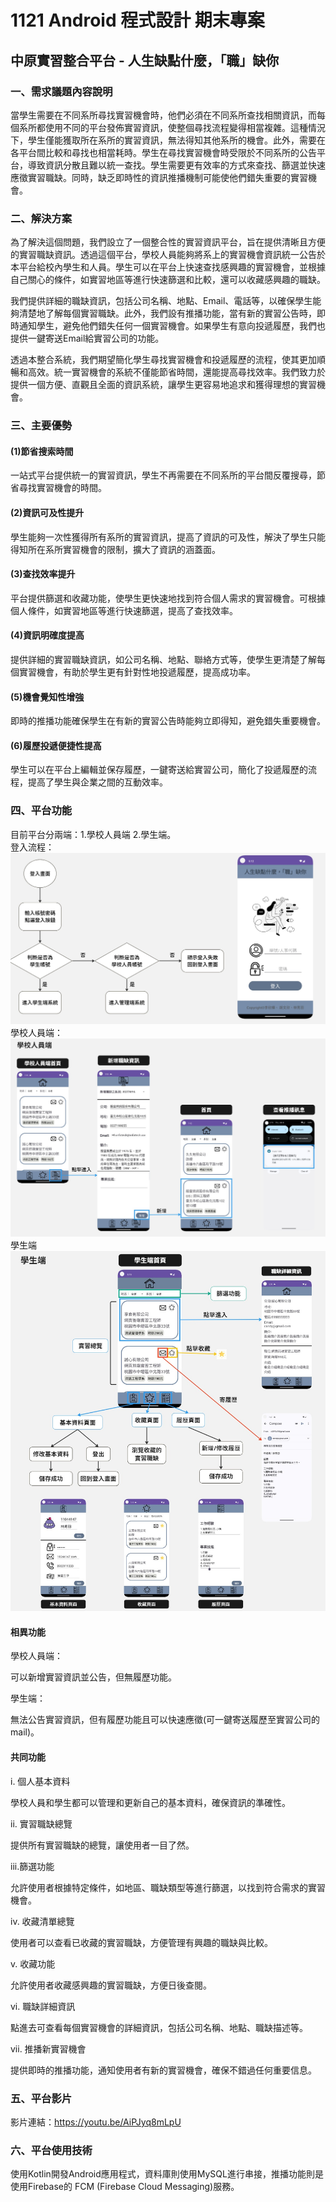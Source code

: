 ﻿# 1121 Android 程式設計 期末專案
## 中原實習整合平台 - 人生缺點什麼，「職」缺你

### 一、需求議題內容說明

當學生需要在不同系所尋找實習機會時，他們必須在不同系所查找相關資訊，而每個系所都使用不同的平台發佈實習資訊，使整個尋找流程變得相當複雜。這種情況下，學生僅能獲取所在系所的實習資訊，無法得知其他系所的機會。此外，需要在各平台間比較和尋找也相當耗時。學生在尋找實習機會時受限於不同系所的公告平台，導致資訊分散且難以統一查找。學生需要更有效率的方式來查找、篩選並快速應徵實習職缺。同時，缺乏即時性的資訊推播機制可能使他們錯失重要的實習機會。


### 二、解決方案

為了解決這個問題，我們設立了一個整合性的實習資訊平台，旨在提供清晰且方便的實習職缺資訊。透過這個平台，學校人員能夠將系上的實習機會資訊統一公告於本平台給校內學生和人員。學生可以在平台上快速查找感興趣的實習機會，並根據自己關心的條件，如實習地區等進行快速篩選和比較，還可以收藏感興趣的職缺。

我們提供詳細的職缺資訊，包括公司名稱、地點、Email、電話等，以確保學生能夠清楚地了解每個實習職缺。此外，我們設有推播功能，當有新的實習公告時，即時通知學生，避免他們錯失任何一個實習機會。如果學生有意向投遞履歷，我們也提供一鍵寄送Email給實習公司的功能。

透過本整合系統，我們期望簡化學生尋找實習機會和投遞履歷的流程，使其更加順暢和高效。統一實習機會的系統不僅能節省時間，還能提高尋找效率。我們致力於提供一個方便、直觀且全面的資訊系統，讓學生更容易地追求和獲得理想的實習機會。


### 三、主要優勢

#### (1)節省搜索時間
一站式平台提供統一的實習資訊，學生不再需要在不同系所的平台間反覆搜尋，節省尋找實習機會的時間。

#### (2)資訊可及性提升
學生能夠一次性獲得所有系所的實習資訊，提高了資訊的可及性，解決了學生只能得知所在系所實習機會的限制，擴大了資訊的涵蓋面。

#### (3)查找效率提升
平台提供篩選和收藏功能，使學生更快速地找到符合個人需求的實習機會。可根據個人條件，如實習地區等進行快速篩選，提高了查找效率。

#### (4)資訊明確度提高
提供詳細的實習職缺資訊，如公司名稱、地點、聯絡方式等，使學生更清楚了解每個實習機會，有助於學生更有針對性地投遞履歷，提高成功率。

#### (5)機會覺知性增強
即時的推播功能確保學生在有新的實習公告時能夠立即得知，避免錯失重要機會。

#### (6)履歷投遞便捷性提高
學生可以在平台上編輯並保存履歷，一鍵寄送給實習公司，簡化了投遞履歷的流程，提高了學生與企業之間的互動效率。


### 四、平台功能

目前平台分兩端：1.學校人員端 2.學生端。
<br />
登入流程：
<img src='說明文件/流程圖/登入流程.jpg'> 
學校人員端：
<img src='說明文件/流程圖/學校人員端.jpg'> 
學生端
<img src='說明文件/流程圖/學生端.jpg'> 


#### 相異功能
學校人員端：

可以新增實習資訊並公告，但無履歷功能。

學生端：

無法公告實習資訊，但有履歷功能且可以快速應徵(可一鍵寄送履歷至實習公司的mail)。

#### 共同功能

i.	個人基本資料

學校人員和學生都可以管理和更新自己的基本資料，確保資訊的準確性。

ii.	實習職缺總覽

提供所有實習職缺的總覽，讓使用者一目了然。

iii.篩選功能

允許使用者根據特定條件，如地區、職缺類型等進行篩選，以找到符合需求的實習機會。

iv.	收藏清單總覽

使用者可以查看已收藏的實習職缺，方便管理有興趣的職缺與比較。

v.	收藏功能

允許使用者收藏感興趣的實習職缺，方便日後查閱。

vi.	職缺詳細資訊

點進去可查看每個實習機會的詳細資訊，包括公司名稱、地點、職缺描述等。

vii.	推播新實習機會

提供即時的推播功能，通知使用者有新的實習機會，確保不錯過任何重要信息。


### 五、平台影片

影片連結：https://youtu.be/AiPJyq8mLpU 


### 六、平台使用技術

使用Kotlin開發Android應用程式，資料庫則使用MySQL進行串接，推播功能則是使用Firebase的 FCM (Firebase Cloud Messaging)服務。
